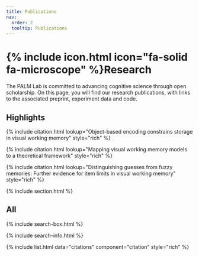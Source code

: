 ```yaml
---
title: Publications
nav:
  order: 2
  tooltip: Publications
---
```


# {% include icon.html icon="fa-solid fa-microscope" %}Research

The PALM Lab is committed to advancing cognitive science through open scholarship. On this page, you will find our research publications, with links to the associated preprint, experiment data and code. 

## Highlights

{% include citation.html lookup="Object-based encoding constrains storage in visual working memory" style="rich" %}

{% include citation.html lookup="Mapping visual working memory models to a theoretical framework" style="rich" %}

{% include citation.html lookup="Distinguishing guesses from fuzzy memories: Further evidence for item limits in visual working memory" style="rich" %}

{% include section.html %}

## All

{% include search-box.html %}

{% include search-info.html %}

{% include list.html data="citations" component="citation" style="rich" %}
